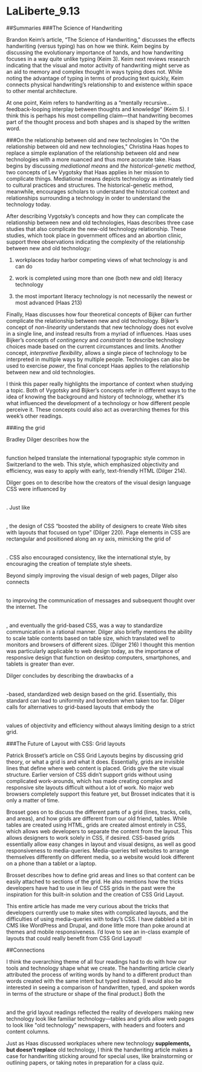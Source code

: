 # LaLiberte_9.13

##Summaries
###The Science of Handwriting

Brandon Keim’s article, “The Science of Handwriting," discusses the effects handwriting (versus typing) has on how we think. Keim begins by discussing the evolutionary importance of hands, and how handwriting focuses in a way quite unlike typing (Keim 3). Keim next reviews research indicating that the visual and motor activity of handwriting might serve as an aid to memory and complex thought in ways typing does not. While noting the advantage of typing in terms of producing text quickly, Keim connects physical handwriting’s relationship to and existence within space to other mental architecture. 

At one point, Keim refers to handwriting as a “mentally recursive…feedback-looping interplay between thoughts and knowledge” (Keim 5). I think this is perhaps his most compelling claim—that handwriting becomes part of the thought process and both shapes and is shaped by the written word.

###On the relationship between old and new technologies
In "On the relationship between old and new technologies," Christina Haas hopes to replace a simple explanation of the relationship between old and new technologies with a more nuanced and thus more accurate take. Haas begins by discussing *mediational means* and *the historical-genetic method*, two concepts of Lev Vygotsky that Haas applies in her mission to complicate things. Mediational means depicts technology as intimately tied to cultural practices and structures. The historical-genetic method, meanwhile, encourages scholars to understand the historical context and relationships surrounding a technology in order to understand the technology today. 

After describing Vygotsky’s concepts and how they can complicate the relationship between new and old technologies, Haas describes three case studies that also complicate the new-old technology relationship. These studies, which took place in government offices and an abortion clinic, support three observations indicating the complexity of the relationship between new and old technology:

1) workplaces today harbor competing views of what technology is and can do

2) work is completed using more than one (both new and old) literacy technology

3) the most important literacy technology is not necessarily the newest or most advanced (Haas 213)

Finally, Haas discusses how four theoretical concepts of Bijker can further complicate the relationship between new and old technology. Bijker’s concept of *non-linearity* understands that new technology does not evolve in a single line, and instead results from a myriad of influences. Haas uses Bijker’s concepts of *contingency* and *constraint* to describe technology choices made based on the current circumstances and limits. Another concept, *interpretive flexibility*, allows a single piece of technology to be interpreted in multiple ways by multiple people. Technologies can also be used to exercise *power*, the final concept Haas applies to the relationship between new and old technologies.

I think this paper really highlights the importance of context when studying a topic. Both of Vygotsky and Bijker’s concepts refer in different ways to the idea of knowing the background and history of technology, whether it’s what influenced the development of a technology or how different people perceive it. These concepts could also act as overarching themes for this week’s other readings.

###<table>ing the grid

Bradley Dilger describes how the <table> function helped translate the international typographic style common in Switzerland to the web. This style, which emphasized objectivity and efficiency, was easy to apply with early, text-friendly HTML (Dilger 214).

Dilger goes on to describe how the creators of the visual design language CSS were influenced by <table>. Just like <table>, the design of CSS “boosted the ability of designers to create Web sites with layouts that focused on type” (Dilger 220). Page elements in CSS are rectangular and positioned along an xy axis, mimicking the grid of <table>. CSS also encouraged consistency, like the international style, by encouraging the creation of template style sheets.

Beyond simply improving the visual design of web pages, Dilger also connects <table> to improving the communication of messages and subsequent thought over the internet. The <table>, and eventually the grid-based CSS, was a way to standardize communication in a rational manner. Dilger also briefly mentions the ability to scale table contents based on table size, which translated well to monitors and browsers of different sizes. (Dilger 216) I thought this mention was particularly applicable to web design today, as the importance of responsive design that function on desktop computers, smartphones, and tablets is greater than ever. 

Dilger concludes by describing the drawbacks of a <table>-based, standardized web design based on the grid. Essentially, this standard can lead to uniformity and boredom when taken too far. Dilger calls for alternatives to grid-based layouts that embody the <table> values of objectivity and efficiency without always limiting design to a strict grid.

###The Future of Layout with CSS: Grid layouts

Patrick Brosset’s article on CSS Grid Layouts begins by discussing grid theory, or what a grid is and what it does. Essentially, grids are invisible lines that define where web content is placed. Grids give the site visual structure. Earlier version of CSS didn’t support grids without using complicated work-arounds, which has made creating complex and responsive site layouts difficult without a lot of work. No major web browsers completely support this feature yet, but Brosset indicates that it is only a matter of time. 

Brosset goes on to discuss the different parts of a grid (lines, tracks, cells, and areas), and how grids are different from our old friend, tables. While tables are created using HTML, grids are created almost entirely in CSS, which allows web developers to separate the content from the layout. This allows designers to work solely in CSS, if desired. CSS-based grids essentially allow easy changes in layout and visual designs, as well as good responsiveness to media-queries. Media-queries tell websites to arrange themselves differently on different media, so a website would look different on a phone than a tablet or a laptop. 

Brosset describes how to define grid areas and lines so that content can be easily attached to sections of the grid. He also mentions how the tricks developers have had to use in lieu of CSS grids in the past were the inspiration for this built-in solution and the creation of CSS Grid Layout.

This entire article has made me very curious about the tricks that developers currently use to make sites with complicated layouts, and the difficulties of using media-queries with today’s CSS. I have dabbled a bit in CMS like WordPress and Drupal, and done little more than poke around at themes and mobile responsiveness. I’d love to see an in-class example of layouts that could really benefit from CSS Grid Layout!

##Connections

I think the overarching theme of all four readings had to do with how our tools and technology shape what we create. The handwriting article clearly attributed the process of writing words by hand to a different product than words created with the same intent but typed instead. (I would also be interested in seeing a comparison of handwritten, typed, and spoken words in terms of the structure or shape of the final product.) Both the <table> and the grid layout readings reflected the reality of developers making new technology look like familiar technology—tables and grids allow web pages to look like "old technology" newspapers, with headers and footers and content columns.

Just as Haas discussed workplaces where new technology **supplements, but doesn't replace** old technology, I think the handwriting article makes a case for handwriting sticking around for special uses, like brainstorming or outlining papers, or taking notes in preparation for a class quiz.



